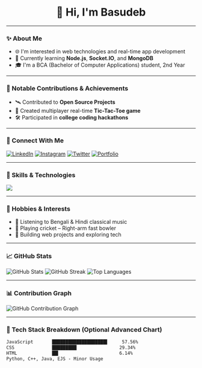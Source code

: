 <h1 align="center">👋 Hi, I'm Basudeb</h1>

---

### ✨ About Me

- 🌐 I'm interested in web technologies and real-time app development
- 🤖 Currently learning **Node.js**, **Socket.IO**, and **MongoDB**
- 🎓 I'm a BCA (Bachelor of Computer Applications) student, 2nd Year

---

### 🚀 Notable Contributions & Achievements

- 🛰️ Contributed to **Open Source Projects**
- 📌 Created multiplayer real-time **Tic-Tac-Toe game**
- 🛠️ Participated in **college coding hackathons**

---

### 🔗 Connect With Me

[![LinkedIn](https://img.shields.io/badge/LinkedIn-blue?logo=linkedin)](https://linkedin.com/in/yourusername)
[![Instagram](https://img.shields.io/badge/Instagram-E4405F?logo=instagram&logoColor=white)](https://instagram.com/yourusername)
[![Twitter](https://img.shields.io/badge/X-000000?logo=twitter)](https://twitter.com/yourusername)
[![Portfolio](https://img.shields.io/badge/Portfolio-16A085?logo=vercel)](https://basudeb-bej.me)

---

### 🧠 Skills & Technologies

<img src="https://skillicons.dev/icons?i=html,css,js,react,nodejs,express,mongodb,python,cpp,git,github,vscode" /><br>

---

### 🎯 Hobbies & Interests

- 🎵 Listening to Bengali & Hindi classical music  
- 🏏 Playing cricket – Right-arm fast bowler  
- 🧪 Building web projects and exploring tech  

---

### 📈 GitHub Stats

![GitHub Stats](https://github-readme-stats.vercel.app/api?username=basudeb-bej&show_icons=true&theme=react&hide_title=true)
![GitHub Streak](https://github-readme-streak-stats.herokuapp.com/?user=basudeb-bej&theme=react)
![Top Languages](https://github-readme-stats.vercel.app/api/top-langs/?username=basudeb-bej&layout=compact&theme=react)

---

### 📊 Contribution Graph

![GitHub Contribution Graph](https://github-readme-activity-graph.vercel.app/graph?username=basudeb-bej&theme=react-dark)

---

### 🧰 Tech Stack Breakdown (Optional Advanced Chart)
```txt
JavaScript       ████████████████████▌     57.56%  
CSS              █████████▏               29.34%  
HTML             ██▎                      6.14%  
Python, C++, Java, EJS - Minor Usage

